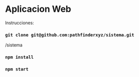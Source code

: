 # Aplicacion Web 

Instrucciones:

### `git clone git@github.com:pathfinderxyz/sistema.git`

/sistema

### `npm install`

### `npm start`
